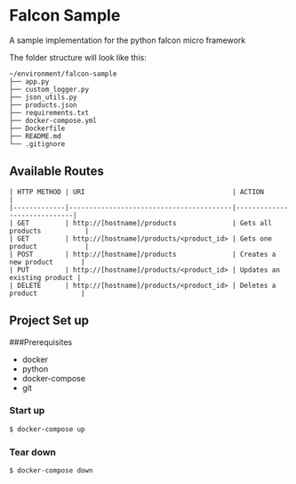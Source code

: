 # Falcon Sample 

A sample implementation for the python falcon micro framework

The folder structure will look like this:
```
~/environment/falcon-sample
├── app.py
├── custom_logger.py
├── json_utils.py
├── products.json
├── requirements.txt
├── docker-compose.yml
├── Dockerfile
├── README.md
└── .gitignore
```

## Available Routes
```
| HTTP METHOD | URI                                     | ACTION                      |
|-------------|-----------------------------------------|-----------------------------|
| GET         | http://[hostname]/products              | Gets all products           |
| GET         | http://[hostname]/products/<product_id> | Gets one product            |
| POST        | http://[hostname]/products              | Creates a new product       |
| PUT         | http://[hostname]/products/<product_id> | Updates an existing product |
| DELETE      | http://[hostname]/products/<product_id> | Deletes a product           |
```

## Project Set up

###Prerequisites
* docker
* python
* docker-compose
* git


### Start up 
```bash
$ docker-compose up
```

### Tear down
```bash
$ docker-compose down
```


